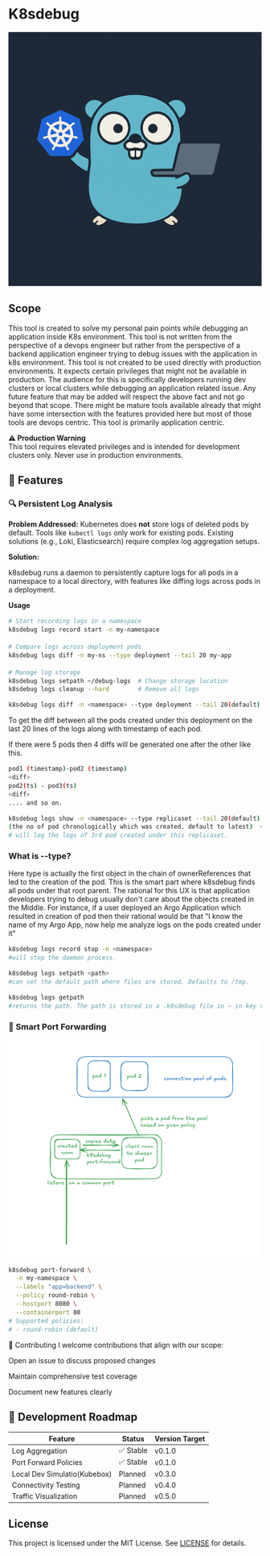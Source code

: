 # K8sdebug
![logo](./logo.png)
## Scope

This tool is created to solve my personal pain points while debugging an application inside K8s environment. This tool is not written from the perspective of a devops engineer but rather from the perspective of a backend application engineer trying to debug issues with the application in k8s environment. This tool is not created to be used directly with production environments. It expects certain privileges that might not be available in production. The audience for this is specifically developers running dev clusters or local clusters while debugging an application related issue. Any future feature that may be added will respect the above fact and not go beyond that scope. There might be mature tools available already that might have some intersection with the features provided here but most of those tools are devops centric. This tool is primarily application centric.

**⚠️ Production Warning**  
This tool requires elevated privileges and is intended for development clusters only. Never use in production environments.

## 🚀 Features

### 🔍 Persistent Log Analysis

**Problem Addressed:**
Kubernetes does **not** store logs of deleted pods by default. Tools like `kubectl logs` only work for existing pods. Existing solutions (e.g., Loki, Elasticsearch) require complex log aggregation setups.

**Solution:**

k8sdebug runs a daemon to persistently capture logs for all pods in a namespace to a local directory, with features like diffing logs across pods in a deployment.

**Usage**

```bash
# Start recording logs in a namespace
k8sdebug logs record start -n my-namespace

# Compare logs across deployment pods
k8sdebug logs diff -n my-ns --type deployment --tail 20 my-app

# Manage log storage
k8sdebug logs setpath ~/debug-logs  # Change storage location
k8sdebug logs cleanup --hard        # Remove all logs
```

``` bash
k8sdebug logs diff -n <namespace> --type deployment --tail 20(default) <name of deployment>
```

To get the diff between all the pods created under this deployment on the last 20 lines of the logs along with timestamp of each pod.

If there were 5 pods then 4 diffs will be generated one after the other like this.

```bash
pod1 (timestamp)-pod2 (timestamp)
<diff>
pod2(ts) - pod3(ts)
<diff>
.... and so on.
```

```bash
k8sdebug logs show -n <namespace> --type replicaset --tail 20(default) --index 3
(the no of pod chronologically which was created. default to latest)  <name of replicaset>
# will log the logs of 3rd pod created under this replicaset.
```

### What is --type?

Here type is actually the first object in the chain of ownerReferences that led to the creation of the pod. This is the smart part where k8sdebug finds all pods under that root parent. The rational for this UX is that application developers trying to debug usually don't care about the objects created in the Middle. For instance, if a user deployed an Argo Application which resulted in creation of pod then their rational would be that "I know the name of my Argo App, now help me analyze logs on the pods created under it"

```bash
k8sdebug logs record stop -n <namespace>
#will stop the daemon process.
```

```bash
k8sdebug logs setpath <path>
#can set the default path where files are stored. Defaults to /tmp.
```

```bash
k8sdebug logs getpath
#returns the path. The path is stored in a .k8sdebug file in ~ in key value form like
```

### 🔄 Smart Port Forwarding

![arch](./archport.png)

```bash
k8sdebug port-forward \
  -n my-namespace \
  --labels "app=backend" \
  --policy round-robin \
  --hostport 8080 \
  --containerport 80
# Supported policies:
# - round-robin (default)
```

🤝 Contributing
I welcome contributions that align with our scope:

Open an issue to discuss proposed changes

Maintain comprehensive test coverage

Document new features clearly

## 📅 Development Roadmap

| Feature                | Status     | Version Target |
|------------------------|------------|----------------|
| Log Aggregation          | ✅ Stable  | v0.1.0         |
| Port Forward Policies  | ✅ Stable  | v0.1.0         |
| Local Dev Simulatio(Kubebox)   | Planned    | v0.3.0         |
| Connectivity Testing   | Planned | v0.4.0         |
| Traffic Visualization  | Planned    | v0.5.0         |

## License

This project is licensed under the MIT License. See [LICENSE](LICENSE) for details.
